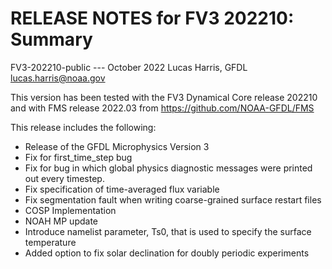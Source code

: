 # RELEASE NOTES for FV3 202210: Summary
FV3-202210-public --- October 2022
Lucas Harris, GFDL lucas.harris@noaa.gov

This version has been tested with the FV3 Dynamical Core release 202210
and with FMS release 2022.03 from https://github.com/NOAA-GFDL/FMS

This release includes the following:
- Release of the GFDL Microphysics Version 3
- Fix for first_time_step bug
- Fix for bug in which global physics diagnostic messages were printed out every timestep.
- Fix specification of time-averaged flux variable
- Fix segmentation fault when writing coarse-grained surface restart files
- COSP Implementation
- NOAH MP update
- Introduce namelist parameter, Ts0, that is used to specify the surface temperature
- Added option to fix solar declination for doubly periodic experiments
